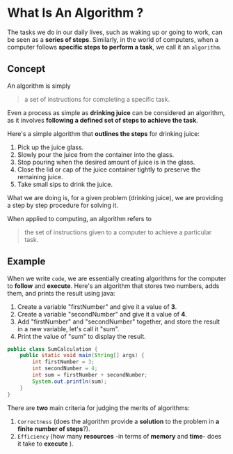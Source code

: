 # What Is An Algorithm ?
The tasks we do in our daily lives, such as waking up or going to work, can be seen as a **series of steps**. Similarly, in the world of computers, when a computer follows **specific steps to perform a task**, we call it an `algorithm`.

## Concept
An algorithm is simply
> a set of instructions for completing a specific task.

Even a process as simple as  **drinking juice** can be considered an algorithm, as it involves **following a defined set of steps to achieve the task**.

Here's a simple algorithm that **outlines the steps** for drinking juice:
1. Pick up the juice glass.
2. Slowly pour the juice from the container into the glass.
3. Stop pouring when the desired amount of juice is in the glass.
4. Close the lid or cap of the juice container tightly to preserve the remaining juice.
5. Take small sips to drink the juice.

What we are doing is, for a given problem (drinking juice), we are providing a step by step procedure for solving it.

When applied to computing, an algorithm refers to 
> the set of instructions given to a computer to achieve a particular task.

## Example
When we write `code`, we are essentially creating algorithms for the computer to **follow** and **execute**.
Here's an algorithm that stores two numbers, adds them, and prints the result using java:
1. Create a variable "firstNumber" and give it a value of **3**.
2. Create a variable "secondNumber" and give it a value of **4**.
3. Add "firstNumber" and "secondNumber" together, and store the result in a new variable, let's call it "sum".
4. Print the value of "sum" to display the result.
```java
public class SumCalculation {
    public static void main(String[] args) {
        int firstNumber = 3;
        int secondNumber = 4;
        int sum = firstNumber + secondNumber;
        System.out.println(sum);
    }
}
   ```
There are **two** main criteria for judging the merits of algorithms: 
1. `Correctness` (does the algorithm provide a **solution** to the problem in **a finite number of steps**?).
2. `Efficiency` (how many **resources** -in terms of **memory** and **time**- does it take to **execute** ).
